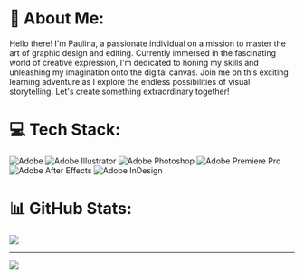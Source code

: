 # 💫 About Me:
Hello there! I'm Paulina, a passionate individual on a mission to master the art of graphic design and editing. Currently immersed in the fascinating world of creative expression, I'm dedicated to honing my skills and unleashing my imagination onto the digital canvas. Join me on this exciting learning adventure as I explore the endless possibilities of visual storytelling. Let's create something extraordinary together!


# 💻 Tech Stack:
![Adobe](https://img.shields.io/badge/adobe-%23FF0000.svg?style=for-the-badge&logo=adobe&logoColor=white) ![Adobe Illustrator](https://img.shields.io/badge/adobe%20illustrator-%23FF9A00.svg?style=for-the-badge&logo=adobe%20illustrator&logoColor=white) ![Adobe Photoshop](https://img.shields.io/badge/adobe%20photoshop-%2331A8FF.svg?style=for-the-badge&logo=adobe%20photoshop&logoColor=white) ![Adobe Premiere Pro](https://img.shields.io/badge/Adobe%20Premiere%20Pro-9999FF.svg?style=for-the-badge&logo=Adobe%20Premiere%20Pro&logoColor=white) ![Adobe After Effects](https://img.shields.io/badge/Adobe%20After%20Effects-9999FF.svg?style=for-the-badge&logo=Adobe%20After%20Effects&logoColor=white) ![Adobe InDesign](https://img.shields.io/badge/Adobe%20InDesign-49021F?style=for-the-badge&logo=adobeindesign&logoColor=FF3366)
# 📊 GitHub Stats:
![](https://github-readme-stats.vercel.app/api?username=PaulinaAlicja&theme=jolly&hide_border=true&include_all_commits=false&count_private=false)<br/>

---
[![](https://visitcount.itsvg.in/api?id=PaulinaAlicja&icon=7&color=10)](https://visitcount.itsvg.in)

